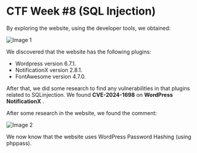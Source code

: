 # CTF Week #8 (SQL Injection)

By exploring the website, using the developer tools, we obtained:

![Image 1](https://git.fe.up.pt/fsi/fsi2425/logs/l05g06/-/raw/main/Images/CTF8_img1.png)

We discovered that the website has the following plugins:
- Wordpress version 6.7.1.
- NotificationX version 2.8.1.
- FontAwesome version 4.7.0.

After that, we did some research to find any vulnerabilities in that plugins related to SQLinjection.
We found **CVE-2024-1698** on **WordPress NotificationX** .


After some research in the website, we found the comment: 

![Image 2](https://git.fe.up.pt/fsi/fsi2425/logs/l05g06/-/raw/main/Images/CTF8_img2.png)

We now know that the website uses WordPress Password Hashing (using phppass).